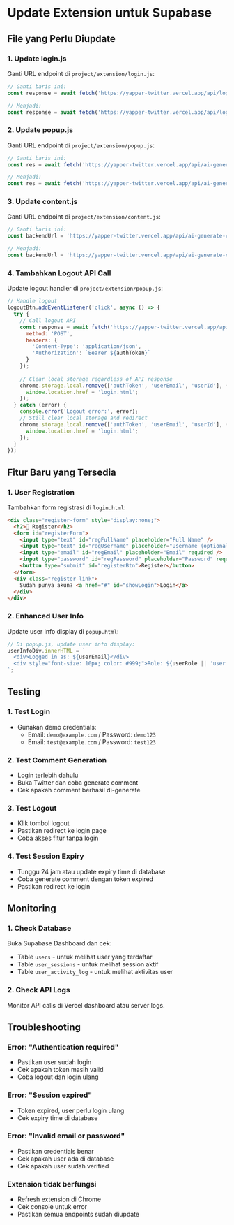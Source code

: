 # Update Extension untuk Supabase

## File yang Perlu Diupdate

### 1. Update login.js
Ganti URL endpoint di `project/extension/login.js`:

```javascript
// Ganti baris ini:
const response = await fetch('https://yapper-twitter.vercel.app/api/login', {

// Menjadi:
const response = await fetch('https://yapper-twitter.vercel.app/api/login-supabase', {
```

### 2. Update popup.js
Ganti URL endpoint di `project/extension/popup.js`:

```javascript
// Ganti baris ini:
const res = await fetch('https://yapper-twitter.vercel.app/api/ai-generate-comment', {

// Menjadi:
const res = await fetch('https://yapper-twitter.vercel.app/api/ai-generate-comment-supabase', {
```

### 3. Update content.js
Ganti URL endpoint di `project/extension/content.js`:

```javascript
// Ganti baris ini:
const backendUrl = 'https://yapper-twitter.vercel.app/api/ai-generate-comment';

// Menjadi:
const backendUrl = 'https://yapper-twitter.vercel.app/api/ai-generate-comment-supabase';
```

### 4. Tambahkan Logout API Call
Update logout handler di `project/extension/popup.js`:

```javascript
// Handle logout
logoutBtn.addEventListener('click', async () => {
  try {
    // Call logout API
    const response = await fetch('https://yapper-twitter.vercel.app/api/logout', {
      method: 'POST',
      headers: {
        'Content-Type': 'application/json',
        'Authorization': `Bearer ${authToken}`
      }
    });
    
    // Clear local storage regardless of API response
    chrome.storage.local.remove(['authToken', 'userEmail', 'userId'], () => {
      window.location.href = 'login.html';
    });
  } catch (error) {
    console.error('Logout error:', error);
    // Still clear local storage and redirect
    chrome.storage.local.remove(['authToken', 'userEmail', 'userId'], () => {
      window.location.href = 'login.html';
    });
  }
});
```

## Fitur Baru yang Tersedia

### 1. User Registration
Tambahkan form registrasi di `login.html`:

```html
<div class="register-form" style="display:none;">
  <h2>📝 Register</h2>
  <form id="registerForm">
    <input type="text" id="regFullName" placeholder="Full Name" />
    <input type="text" id="regUsername" placeholder="Username (optional)" />
    <input type="email" id="regEmail" placeholder="Email" required />
    <input type="password" id="regPassword" placeholder="Password" required />
    <button type="submit" id="registerBtn">Register</button>
  </form>
  <div class="register-link">
    Sudah punya akun? <a href="#" id="showLogin">Login</a>
  </div>
</div>
```

### 2. Enhanced User Info
Update user info display di `popup.html`:

```javascript
// Di popup.js, update user info display:
userInfoDiv.innerHTML = `
  <div>Logged in as: ${userEmail}</div>
  <div style="font-size: 10px; color: #999;">Role: ${userRole || 'user'}</div>
`;
```

## Testing

### 1. Test Login
- Gunakan demo credentials:
  - Email: `demo@example.com` / Password: `demo123`
  - Email: `test@example.com` / Password: `test123`

### 2. Test Comment Generation
- Login terlebih dahulu
- Buka Twitter dan coba generate comment
- Cek apakah comment berhasil di-generate

### 3. Test Logout
- Klik tombol logout
- Pastikan redirect ke login page
- Coba akses fitur tanpa login

### 4. Test Session Expiry
- Tunggu 24 jam atau update expiry time di database
- Coba generate comment dengan token expired
- Pastikan redirect ke login

## Monitoring

### 1. Check Database
Buka Supabase Dashboard dan cek:
- Table `users` - untuk melihat user yang terdaftar
- Table `user_sessions` - untuk melihat session aktif
- Table `user_activity_log` - untuk melihat aktivitas user

### 2. Check API Logs
Monitor API calls di Vercel dashboard atau server logs.

## Troubleshooting

### Error: "Authentication required"
- Pastikan user sudah login
- Cek apakah token masih valid
- Coba logout dan login ulang

### Error: "Session expired"
- Token expired, user perlu login ulang
- Cek expiry time di database

### Error: "Invalid email or password"
- Pastikan credentials benar
- Cek apakah user ada di database
- Cek apakah user sudah verified

### Extension tidak berfungsi
- Refresh extension di Chrome
- Cek console untuk error
- Pastikan semua endpoints sudah diupdate 